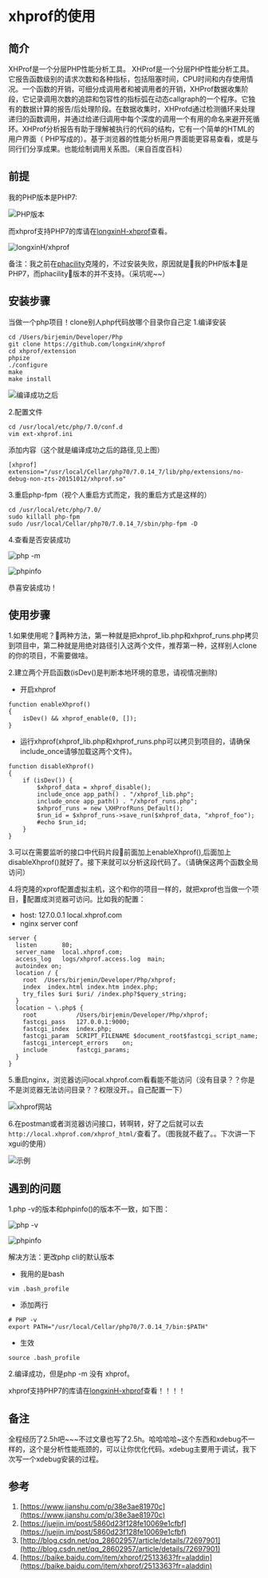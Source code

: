 # xhprof的使用

## 简介
XHProf是一个分层PHP性能分析工具。
XHProf是一个分层PHP性能分析工具。它报告函数级别的请求次数和各种指标，包括阻塞时间，CPU时间和内存使用情况。一个函数的开销，可细分成调用者和被调用者的开销，XHProf数据收集阶段，它记录调用次数的追踪和包容性的指标弧在动态callgraph的一个程序。它独有的数据计算的报告/后处理阶段。在数据收集时，XHProfd通过检测循环来处理递归的函数调用，并通过给递归调用中每个深度的调用一个有用的命名来避开死循环。XHProf分析报告有助于理解被执行的代码的结构，它有一个简单的HTML的用户界面（ PHP写成的）。基于浏览器的性能分析用户界面能更容易查看，或是与同行们分享成果。也能绘制调用关系图。（来自百度百科）

## 前提
我的PHP版本是PHP7:

![PHP版本](./../assets/images/20180203104935y3sca.jpeg)

而xhprof支持PHP7的库请在[longxinH-xhprof](https://github.com/longxinH/xhprof)查看。

![longxinH/xhprof](./../assets/images/20180203101436v20oc.png)

备注：我之前在[phacility](https://github.com/phacility/xhprof)克隆的，不过安装失败，原因就是我的PHP版本是PHP7，而phacility版本的并不支持。（采坑呢~~）

## 安装步骤
当做一个php项目！clone别人php代码放哪个目录你自己定
1.编译安装
```
cd /Users/birjemin/Developer/Php
git clone https://github.com/longxinH/xhprof
cd xhprof/extension
phpize
./configure
make
make install
```
![编译成功之后](./../assets/images/20180203103331j7i77.jpeg)

2.配置文件
```
cd /usr/local/etc/php/7.0/conf.d
vim ext-xhprof.ini
```
添加内容（这个就是编译成功之后的路径,见上图）
```
[xhprof]
extension="/usr/local/Cellar/php70/7.0.14_7/lib/php/extensions/no-debug-non-zts-20151012/xhprof.so"
```

3.重启php-fpm（视个人重启方式而定，我的重启方式是这样的）
```
cd /usr/local/etc/php/7.0/
sudo killall php-fpm
sudo /usr/local/Cellar/php70/7.0.14_7/sbin/php-fpm -D
```

4.查看是否安装成功

![php -m](./../assets/images/20180203110939nd5nd.png)

![phpinfo](./../assets/images/20180203111006ewlh9.png)

恭喜安装成功！

## 使用步骤
1.如果使用呢？两种方法，第一种就是把xhprof_lib.php和xhprof_runs.php拷贝到项目中，第二种就是用绝对路径引入这两个文件，推荐第一种，这样别人clone的你的项目，不需要做啥。

2.建立两个开启函数(isDev()是判断本地环境的意思，请视情况删除)

  * 开启xhprof
```
function enableXhprof()
{
    isDev() && xhprof_enable(0, []);
}
```
  * 运行xhprof(xhprof_lib.php和xhprof_runs.php可以拷贝到项目的，请确保include_once请够加载这两个文件)。
```
function disableXhprof()
{
    if (isDev()) {
        $xhprof_data = xhprof_disable();
        include_once app_path() . "/xhprof_lib.php";
        include_once app_path() . "/xhprof_runs.php";
        $xhprof_runs = new \XHProfRuns_Default();
        $run_id = $xhprof_runs->save_run($xhprof_data, "xhprof_foo");
        #echo $run_id;
    }
}
```

3.可以在需要监听的接口中代码片段前面加上enableXhprof(),后面加上disableXhprof()就好了。接下来就可以分析这段代码了。（请确保这两个函数全局访问）

4.将克隆的xprof配置虚拟主机，这个和你的项目一样的，就把xprof也当做一个项目，配置成浏览器可访问。比如我的配置：
  * host: 127.0.0.1       local.xhprof.com
  * nginx server conf
```
server {
  listen       80;
  server_name  local.xhprof.com;
  access_log   logs/xhprof.access.log  main;
  autoindex on;
  location / {
    root  /Users/birjemin/Developer/Php/xhprof;
    index  index.html index.htm index.php;
    try_files $uri $uri/ /index.php?$query_string;
  }
  location ~ \.php$ {
    root           /Users/birjemin/Developer/Php/xhprof;
    fastcgi_pass   127.0.0.1:9000;
    fastcgi_index  index.php;
    fastcgi_param  SCRIPT_FILENAME $document_root$fastcgi_script_name;
    fastcgi_intercept_errors    on;
    include        fastcgi_params;
  }
}
```

5.重启nginx，浏览器访问local.xhprof.com看看能不能访问（没有目录？？你是不是浏览器无法访问目录？？权限没开。。自己配置一下）

![xhprof网站](./../assets/images/20180203112523ab2do.png)

6.在postman或者浏览器访问接口，转啊转，好了之后就可以去
`http://local.xhprof.com/xhprof_html/`查看了。（图我就不截了。。下次讲一下xgui的使用）

![示例](./../assets/images/20180203112909b6hs7.png)

## 遇到的问题
1.php -v的版本和phpinfo()的版本不一致，如下图：

![php -v](./../assets/images/20180203105336m46fk.jpeg)

![phpinfo](./../assets/images/201802031054371bsd3.png)

解决方法：更改php cli的默认版本
  * 我用的是bash
```
vim .bash_profile
```
  * 添加两行
```
# PHP -v
export PATH="/usr/local/Cellar/php70/7.0.14_7/bin:$PATH"
```
  * 生效
```
source .bash_profile
```

2.编译成功，但是php -m 没有 xhprof。

xhprof支持PHP7的库请在[longxinH-xhprof](https://github.com/longxinH/xhprof)查看！！！！

## 备注
全程经历了2.5h吧~~~不过文章也写了2.5h。哈哈哈哈~这个东西和xdebug不一样的，这个是分析性能瓶颈的，可以让你优化代码。xdebug主要用于调试，我下次写一个xdebug安装的过程。

## 参考
1. [https://www.jianshu.com/p/38e3ae81970c](https://www.jianshu.com/p/38e3ae81970c)
2. [https://juejin.im/post/5860d23f128fe10069e1cfbf](https://juejin.im/post/5860d23f128fe10069e1cfbf)
3. [http://blog.csdn.net/qq_28602957/article/details/72697901](http://blog.csdn.net/qq_28602957/article/details/72697901)
4. [https://baike.baidu.com/item/xhprof/2513363?fr=aladdin](https://baike.baidu.com/item/xhprof/2513363?fr=aladdin)
